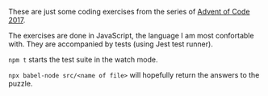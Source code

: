 These are just some coding exercises from the series of [Advent of Code 2017](http://adventofcode.com/2017).

The exercises are done in JavaScript, the language I am most confortable with.
They are accompanied by tests (using Jest test runner).

`npm t` starts the test suite in the watch mode.

`npx babel-node src/<name of file>` will hopefully return the answers to the puzzle.
